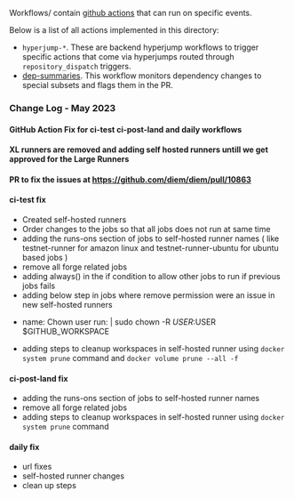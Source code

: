 Workflows/ contain [github actions](https://github.com/features/actions) that can run on specific events.

Below is a list of all actions implemented in this directory:

* `hyperjump-*`. These are backend hyperjump workflows to trigger specific
  actions that come via hyperjumps routed through `repository_dispatch`
  triggers.
* [dep-summaries](dep-summaries.yml). This workflow monitors dependency
  changes to special subsets and flags them in the PR.

### Change Log - May 2023
#### GitHub Action Fix for ci-test ci-post-land and daily workflows
#### XL runners are removed and adding self hosted runners untill we get approved for the Large Runners
#### PR to fix the issues at https://github.com/diem/diem/pull/10863

#### ci-test fix
* Created self-hosted runners
* Order changes to the jobs so that all jobs does not run at same time
* adding the runs-ons section of jobs to self-hosted runner names ( like testnet-runner for amazon linux and testnet-runner-ubuntu for ubuntu based jobs )
* remove all forge related jobs
* adding always() in the if condition to allow other jobs to run if previous jobs fails
* adding below step in jobs where remove permission were an issue in new self-hosted runners
- name: Chown user
  run: |
    sudo chown -R $USER:$USER $GITHUB_WORKSPACE
* adding steps to cleanup workspaces in self-hosted runner using ``` docker system prune ``` command and ``` docker volume prune --all -f ```

#### ci-post-land fix
* adding the runs-ons section of jobs to self-hosted runner names
* remove all forge related jobs
* adding steps to cleanup workspaces in self-hosted runner using ``` docker system prune ``` command

#### daily fix
* url fixes
* self-hosted runner changes
* clean up steps
